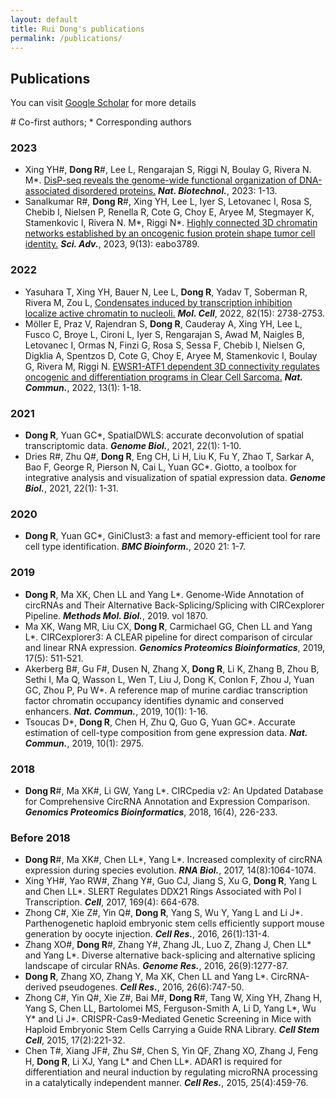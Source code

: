 ```yaml
---
layout: default
title: Rui Dong's publications
permalink: /publications/
---
```


## Publications

<!-- A list is also available [online](https://scholar.google.com/citations?user=wcQO0GAAAAAJ&hl=zh-CN) -->
You can visit [Google Scholar](https://scholar.google.com/citations?user=wcQO0GAAAAAJ&hl) for more details<br>

\# Co-first authors; \* Corresponding authors

### **2023**

* Xing YH\#, **Dong R**\#, Lee L, Rengarajan S, Riggi N, Boulay G, Rivera N. M\*. [DisP-seq reveals the genome-wide functional organization of DNA-associated disordered proteins.](https://www.nature.com/articles/s41587-023-01737-4) ***Nat. Biotechnol.***, 2023: 1-13.
* Sanalkumar R\#, **Dong R**\#, Xing YH, Lee L, Iyer S, Letovanec I, Rosa S, Chebib I, Nielsen P, Renella R, Cote G, Choy E, Aryee M, Stegmayer K, Stamenkovic I, Rivera N. M\*, Riggi N\*. [Highly connected 3D chromatin networks established by an oncogenic fusion protein shape tumor cell identity.](https://www.science.org/doi/10.1126/sciadv.abo3789) ***Sci. Adv.***, 2023, 9(13): eabo3789.

### **2022**

* Yasuhara T, Xing YH, Bauer N, Lee L, **Dong R**, Yadav T, Soberman R, Rivera M, Zou L, [Condensates induced by transcription inhibition localize active chromatin to nucleoli.](https://www.cell.com/molecular-cell/fulltext/S1097-2765\(22\)00444-0) ***Mol. Cell***, 2022, 82(15): 2738-2753.
* Möller E, Praz V, Rajendran S, **Dong R**, Cauderay A, Xing YH, Lee L, Fusco C, Broye L, Cironi L, Iyer S, Rengarajan S, Awad M, Naigles B, Letovanec I, Ormas N, Finzi G, Rosa S, Sessa F, Chebib I, Nielsen G, Digklia A, Spentzos D, Cote G, Choy E, Aryee M, Stamenkovic I, Boulay G, Rivera M, Riggi N. [EWSR1-ATF1 dependent 3D connectivity regulates oncogenic and differentiation programs in Clear Cell Sarcoma.](https://www.nature.com/articles/s41467-022-29910-4) ***Nat. Commun.***, 2022, 13(1): 1-18.

### **2021**
                                                                                                                                                                                                                                                                                                                          
* **Dong R**, Yuan GC\*, SpatialDWLS: accurate deconvolution of spatial transcriptomic data. ***Genome Biol.***, 2021, 22(1): 1-10.
* Dries R\#, Zhu Q\#, **Dong R**, Eng CH, Li H, Liu K, Fu Y, Zhao T, Sarkar A, Bao F, George R, Pierson N, Cai L, Yuan GC\*. Giotto, a toolbox for integrative analysis and visualization of spatial expression data. ***Genome Biol.***, 2021, 22(1): 1-31.

### **2020**

* **Dong R**, Yuan GC\*, GiniClust3: a fast and memory-efficient tool for rare cell type identification. ***BMC Bioinform.***, 2020 21: 1-7.

### **2019**

*	**Dong R**, Ma XK, Chen LL and Yang L\*. Genome-Wide Annotation of circRNAs and Their Alternative Back-Splicing/Splicing with CIRCexplorer Pipeline. ***Methods Mol. Biol.***, 2019. vol 1870. 
* Ma XK, Wang MR, Liu CX, **Dong R**, Carmichael GG, Chen LL and Yang L\*. CIRCexplorer3: A CLEAR pipeline for direct comparison of circular and linear RNA expression. ***Genomics Proteomics Bioinformatics***, 2019, 17(5): 511-521.
* Akerberg B\#, Gu F\#, Dusen N, Zhang X, **Dong R**, Li K, Zhang B, Zhou B, Sethi I, Ma Q, Wasson L, Wen T, Liu J, Dong K, Conlon F, Zhou J, Yuan GC, Zhou P, Pu W\*. A reference map of murine cardiac transcription factor chromatin occupancy identifies dynamic and conserved enhancers. ***Nat. Commun.***, 2019, 10(1): 1-16.
* Tsoucas D\*, **Dong R**, Chen H, Zhu Q, Guo G, Yuan GC\*. Accurate estimation of cell-type composition from gene expression data. ***Nat. Commun.***, 2019, 10(1): 2975.

### **2018**

* **Dong R**\#, Ma XK\#, Li GW, Yang L\*. CIRCpedia v2: An Updated Database for Comprehensive CircRNA Annotation and Expression Comparison. ***Genomics Proteomics Bioinformatics***, 2018, 16(4), 226-233.

### **Before 2018**

* **Dong R**\#, Ma XK\#, Chen LL\*, Yang L\*. Increased complexity of circRNA expression during species evolution. ***RNA Biol.***, 2017, 14(8):1064-1074.
* Xing YH\#, Yao RW\#, Zhang Y\#, Guo CJ, Jiang S, Xu G, **Dong R**, Yang L and Chen LL\*. SLERT Regulates DDX21 Rings Associated with Pol I Transcription. ***Cell***, 2017, 169(4): 664-678.
* Zhong C\#, Xie Z\#, Yin Q\#, **Dong R**, Yang S, Wu Y, Yang L and Li J\*. Parthenogenetic haploid embryonic stem cells efficiently support mouse generation by oocyte injection. ***Cell Res.***, 2016, 26(1):131-4.
* Zhang XO\#, **Dong R**\#, Zhang Y\#, Zhang JL, Luo Z, Zhang J, Chen LL\* and Yang L\*. Diverse alternative back-splicing and alternative splicing landscape of circular RNAs. ***Genome Res.***, 2016, 26(9):1277-87.
* **Dong R**, Zhang XO, Zhang Y, Ma XK, Chen LL and Yang L\*. CircRNA-derived pseudogenes. ***Cell Res.***, 2016, 26(6):747-50.
* Zhong C\#, Yin Q\#, Xie Z\#, Bai M\#, **Dong R**\#, Tang W, Xing YH, Zhang H, Yang S, Chen LL, Bartolomei MS, Ferguson-Smith A, Li D, Yang L\*, Wu Y\* and Li J\*. CRISPR-Cas9-Mediated Genetic Screening in Mice with Haploid Embryonic Stem Cells Carrying a Guide RNA Library. ***Cell Stem Cell***, 2015, 17(2):221-32.
* Chen T\#, Xiang JF\#, Zhu S\#, Chen S, Yin QF, Zhang XO, Zhang J, Feng H, **Dong R**, Li XJ, Yang L\* and Chen LL\*. ADAR1 is required for differentiation and neural induction by regulating microRNA processing in a catalytically independent manner. ***Cell Res.***, 2015, 25(4):459-76.

<!-- ### Footer

Last updated: Aug 24 2023 -->
